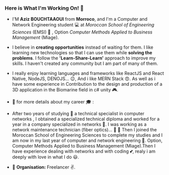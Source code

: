 ### Here is What I'm Working On! 👋

* I'M **Aziz BOUCHTAAOUI** from **Morroco**, and I'm a Computer and Network Engineering student :computer: at _Moroccan School of Engineering Sciences_ (EMSI) :school: , Option _Computer Methods Applied to Business Management_ (Miage).

* I believe in **creating opportunities** instead of waiting for them. I like  learning new technologies so that I can use them while **solving the problems**. I follow the **'Learn-Share-Learn'** approach to improve my skills. I haven't created any community but I am part of many of them.

* I really enjoy learning languages and frameworks like ReactJS and React Native, NodeJS, DENOJS... :wink:, And  i like MERN Stack :heart_eyes:. As well as i have some experience in Contribution to the design and production of a 3D application in the Biomarine field in c# unity :video_game:.

* :round_pushpin: for more details about my career 🎓 :

* After two years of studying :book: a technical specialist in computer networks , I obtained a specialized technical diploma and worked for a year in a company specialized in networks :tokyo_tower:. I was working as a network maintenance technician (fiber optics)... :construction_worker: :electric_plug: Then I joined the Moroccan School of Engineering Sciences to complete my studies and I am now in my last year of computer and network engineering :pray:. Option, Computer Methods Applied to Business Management (Miage).Then I have experience dealing with networks and with coding :two_hearts:, realy  i am deeply with love in what I do :smiley:.

* 🏢 **Organisation:** Freelancer ✌️.
